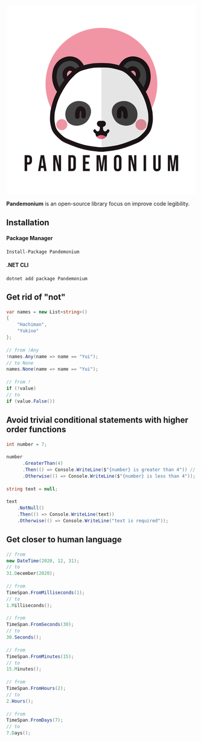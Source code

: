 <p align="center">
  <img src="./Resources/logo.png">
</p>

**Pandemonium** is an open-source library focus on improve code legibility.

## Installation

#### Package Manager   

	Install-Package Pandemonium

#### .NET CLI    
    dotnet add package Pandemonium

## Get rid of "not"

```csharp
var names = new List<string>()
{
    "Hachiman",
    "Yukino"
};

// from !Any
!names.Any(name => name == "Yui");
// to None
names.None(name => name == "Yui");

// from !
if (!value)
// to
if (value.False())
```

## Avoid trivial conditional statements with higher order functions

```csharp
int number = 7;

number
      .GreaterThan(4)
      .Then(() => Console.WriteLine($"{number} is greater than 4")) // if
      .Otherwise(() => Console.WriteLine($"{number} is less than 4")); // else

string text = null;

text
    .NotNull()
    .Then(() => Console.WriteLine(text))
    .Otherwise(() => Console.WriteLine("text is required"));
```

## Get closer to human language

```csharp
// from
new DateTime(2020, 12, 31);
// to
31.December(2020);

// from 
TimeSpan.FromMilliseconds(1);
// to
1.Milliseconds();

// from
TimeSpan.FromSeconds(30);
// to
30.Seconds();

// from
TimeSpan.FromMinutes(15);
// to
15.Minutes();

// from
TimeSpan.FromHours(2);
// to
2.Hours();

// from
TimeSpan.FromDays(7);
// to
7.Days();
```